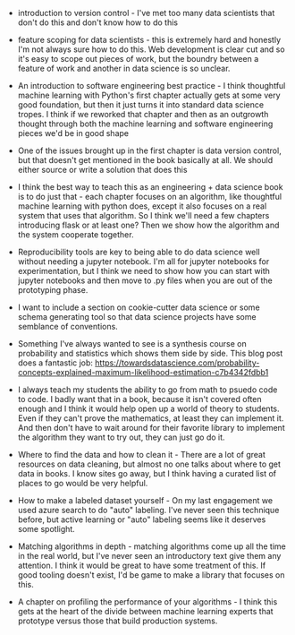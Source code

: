 * introduction to version control - I've met too many data scientists that don't do this and don't know how to do this

* feature scoping for data scientists - this is extremely hard and honestly I'm not always sure how to do this.  Web development is clear cut and so it's easy to scope out pieces of work, but the boundry between a feature of work and another in data science is so unclear.

* An introduction to software engineering best practice - I think thoughtful machine learning with Python's first chapter actually gets at some very good foundation, but then it just turns it into standard data science tropes.  I think if we reworked that chapter and then as an outgrowth thought through both the machine learning and software engineering pieces we'd be in good shape

* One of the issues brought up in the first chapter is data version control, but that doesn't get mentioned in the book basically at all.  We should either source or write a solution that does this

* I think the best way to teach this as an engineering + data science book is to do just that - each chapter focuses on an algorithm, like thoughtful machine learning with python does, except it also focuses on a real system that uses that algorithm.  So I think we'll need a few chapters introducing flask or at least one?  Then we show how the algorithm and the system cooperate together.  

* Reproducibility tools are key to being able to do data science well without needing a jupyter notebook.  I'm all for jupyter notebooks for experimentation, but I think we need to show how you can start with jupyter notebooks and then move to .py files when you are out of the prototyping phase.

* I want to include a section on cookie-cutter data science or some schema generating tool so that data science projects have some semblance of conventions.

* Something I've always wanted to see is a synthesis course on probability and statistics which shows them side by side.  This blog post does a fantastic job: https://towardsdatascience.com/probability-concepts-explained-maximum-likelihood-estimation-c7b4342fdbb1 

* I always teach my students the ability to go from math to psuedo code to code.  I badly want that in a book, because it isn't covered often enough and I think it would help open up a world of theory to students.  Even if they can't prove the mathematics, at least they can implement it.  And then don't have to wait around for their favorite library to implement the algorithm they want to try out, they can just go do it.

* Where to find the data and how to clean it - There are a lot of great resources on data cleaning, but almost no one talks about where to get data in books.  I know sites go away, but I think having a curated list of places to go would be very helpful.

* How to make a labeled dataset yourself - On my last engagement we used azure search to do "auto" labeling.  I've never seen this technique before, but active learning or "auto" labeling seems like it deserves some spotlight.

* Matching algorithms in depth - matching algorithms come up all the time in the real world, but I've never seen an introductory text give them any attention.  I think it would be great to have some treatment of this.  If good tooling doesn't exist, I'd be game to make a library that focuses on this.

* A chapter on profiling the performance of your algorithms - I think this gets at the heart of the divide between machine learning experts that prototype versus those that build production systems.
